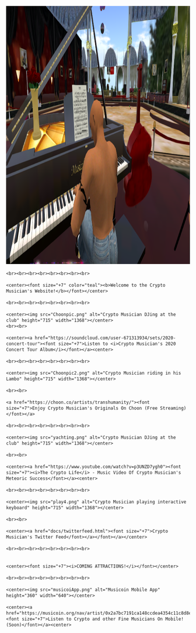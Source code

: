<!DOCTYPE html>
<html>
  <head>
    <title>♫ Crypto Musician's Page ♫</title>
  
  <link rel="shortcut icon" href="favicon.ico" type="image/x-icon"> 
  
  </head>
  <body>
    <img src="bogeys1.png" alt="Crypto Musician playing piano at club" height="705" width="1368">
 
    <br><br><br><br><br><br><br><br>
  
    <center><font size="+7" color="teal"><b>Welcome to the Crypto Musician's Website!</b></font></center>
	
    <br><br><br><br><br><br><br><br>
	
	<center><img src="Choonpic.png" alt="Crypto Musician DJing at the club" height="715" width="1368"></center>
	<br><br>
	
	<center><a href="https://soundcloud.com/user-671313934/sets/2020-concert-tour"><font size="+7">Listen to <i>Crypto Musician's 2020 Concert Tour Album</i></font></a><center>
	
	<br><br><br><br><br><br><br><br>
	
	<center><img src="Choonpic2.png" alt="Crypto Musician riding in his Lambo" height="715" width="1368"></center>
	
	<br><br>
	
	<a href="https://choon.co/artists/transhumanity/"><font size="+7">Enjoy Crypto Musician's Originals On Choon (Free Streaming)</font></a>
	
	<br><br><br><br><br><br><br><br>
	
	<center><img src="yachting.png" alt="Crypto Musician DJing at the club" height="715" width="1368"></center>
	
	<br><br>
	
	<center><a href="https://www.youtube.com/watch?v=p3UNZD7ygh0"><font size="+7"><i>The Crypto Life</i> - Music Video Of Crypto Musician's Meteoric Success</font></a><center>
	
	<br><br><br><br><br><br><br><br>
	
	<center><img src="play4.png" alt="Crypto Musician playing interactive keyboard" height="715" width="1368"></center>
	
	<br><br>
	
	<center><a href="docs/twitterfeed.html"><font size="+7">Crypto Musician's Twitter Feed</font></a></font></a></center>

	<br><br><br><br><br><br><br><br>
	
	
	<center><font size="+7"><i>COMING ATTRACTIONS!</i></font></center>
	
	<br><br><br><br><br><br><br><br>
	
	<center><img src="musicoiApp.png" alt="Musicoin Mobile App" height="360" width="640"></center>
	
	<center><a href="https://musicoin.org/nav/artist/0x2a7bc7191ca148ccdea4354c11c8d8e31beac5fc"><font size="+7">Listen to Crypto and other Fine Musicians On Mobile! (Soon)</font></a><center>
<!--
<script>
	alert("Welcome to Crypto Musician's Website!");
</script>
-->
</body>	
</html>
